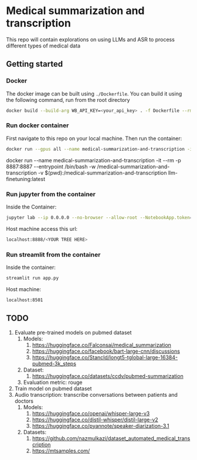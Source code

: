 # Medical summarization and transcription

This repo will contain explorations on using LLMs and ASR to process different types of medical data

## Getting started

### Docker

The docker image can be built using `./Dockerfile`. You can build it using the following command, run from the root directory

```bash
docker build --build-arg WB_API_KEY=<your_api_key> . -f Dockerfile --rm -t llm-finetuning:latest
```

### Run docker container

First navigate to this repo on your local machine. Then run the container:

```bash
docker run --gpus all --name medical-summarization-and-transcription -it --rm -p 8888:8888 -p 8501:8501 -p 8000:8000 --entrypoint /bin/bash -w /medical-summarization-and-transcription -v $(pwd):/medical-summarization-and-transcription llm-finetuning:latest
```

docker run --name medical-summarization-and-transcription -it --rm -p 8887:8887 --entrypoint /bin/bash -w /medical-summarization-and-transcription -v $(pwd):/medical-summarization-and-transcription llm-finetuning:latest

### Run jupyter from the container
Inside the Container:
```bash
jupyter lab --ip 0.0.0.0 --no-browser --allow-root --NotebookApp.token=''
```

Host machine access this url:
```bash
localhost:8888/<YOUR TREE HERE>
```

### Run streamlit from the container
Inside the container:
```bash
streamlit run app.py
```

Host machine:
```bash
localhost:8501
```

## TODO
1. Evaluate pre-trained models on pubmed dataset
    1. Models:
        1. https://huggingface.co/Falconsai/medical_summarization
        2. https://huggingface.co/facebook/bart-large-cnn/discussions 
        3. https://huggingface.co/Stancld/longt5-tglobal-large-16384-pubmed-3k_steps
    2. Dataset:
        1. https://huggingface.co/datasets/ccdv/pubmed-summarization
    3. Evaluation metric: rouge
2. Train model on pubmed dataset
3. Audio transcription: transcribe conversations between patients and doctors
    1. Models:
        1. https://huggingface.co/openai/whisper-large-v3
        2. https://huggingface.co/distil-whisper/distil-large-v2
        3. https://huggingface.co/pyannote/speaker-diarization-3.1
    2. Datasets:
        1. https://github.com/nazmulkazi/dataset_automated_medical_transcription
        2. https://mtsamples.com/ 